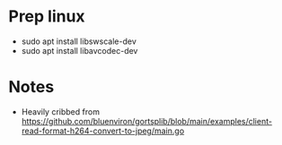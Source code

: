 
Prep linux
===

* sudo apt install libswscale-dev
* sudo apt install libavcodec-dev

Notes
===
* Heavily cribbed from https://github.com/bluenviron/gortsplib/blob/main/examples/client-read-format-h264-convert-to-jpeg/main.go


